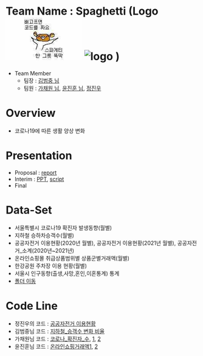 # Team Name : Spaghetti (Logo ![logo](https://raw.githubusercontent.com/jinubot07/LikeLion_13th_DataCourse/main/08_PRJ_team_project/report/spaghetti_code.jpg) ![logo](https://user-images.githubusercontent.com/76489787/135559155-e76f058f-1798-490d-8cfa-4014e271bd72.jpg) )

* Team Member
  * 팀장 : [김범중 님](https://github.com/kbjung/LikeLion_13th_DataCourse/tree/main/TP01)
  * 팀원 : [가채원 님](https://github.com/chea12ya/2021_GA), [윤진훈 님](https://github.com/YoonJinhoon/LikeLion_13th_DataCourse), [정진우](https://github.com/jinubot07/LikeLion_13th_DataCourse/tree/main/08_PRJ_team_project)


# Overview
* 코로나19에 따른 생활 양상 변화

# Presentation
* Proposal : [report](https://github.com/jinubot07/LikeLion_13th_DataCourse/blob/main/08_PRJ_team_project/report/LikeLion_%ED%94%84%EB%A1%9C%EC%A0%9D%ED%8A%B8%EA%B3%84%ED%9A%8D%EC%84%9C.pdf)
* Interim : [PPT](https://github.com/jinubot07/LikeLion_13th_DataCourse/blob/main/08_PRJ_team_project/report/211001_%EC%A4%91%EA%B0%84%EB%B0%9C%ED%91%9C.pdf), [script](https://github.com/jinubot07/LikeLion_13th_DataCourse/blob/main/08_PRJ_team_project/report/%EB%B0%9C%ED%91%9C%EB%8C%80%EB%B3%B8ver0.7.txt)
* Final

# Data-Set
* 서울특별시 코로나19 확진자 발생동향(월별)
* 지하철 승하차승객수(월별)
* 공공자전거 이용현황(2020년 월별), 공공자전거 이용현황(2021년 월별), 공공자전거_소계(2020년~2021년)
* 온라인쇼핑몰 취급상품범위별 상품군별거래액(월별)
* 한강공원 주차장 이용 현황(월별)
* 서울시 인구동향(출생,사망,혼인,이혼통계) 통계
* [폴더 이동](https://github.com/jinubot07/LikeLion_13th_DataCourse/tree/main/08_PRJ_team_project/data)

# Code Line
* 정진우의 코드 : [공공자전거 이용현황](https://jinubot07.github.io/LikeLion_13th_DataCourse/08_PRJ_team_project/code/정진우/Team_PRJ_bike20.html)
* 김범중님 코드 : [지하철_승객수 변화 비율](https://kbjung.github.io/LikeLion_13th_DataCourse/blob/main/08_PRJ_team_project/code/김범중/(김범중님)지하철월별_승하차인원_그래프.html)
* 가채원님 코드 : [코로나_확진자_수](https://jinubot07.github.io/LikeLion_13th_DataCourse/08_PRJ_team_project/code/가채원/(가채원님)월별%20코로나%20확진자%20변화율%20그래프.html), [1](https://kbjung.github.io/LikeLion_13th_DataCourse/TP01/팀원_코드_자료/가채원/210927_스파게티%20(1).html), [2](https://kbjung.github.io/LikeLion_13th_DataCourse/TP01/팀원_코드_자료/가채원/코로나_확진자_수(가채원).html)
* 윤진훈님 코드 : [온라인쇼핑거래액1](https://jinubot07.github.io/LikeLion_13th_DataCourse/08_PRJ_team_project/code/윤진훈/(윤진훈님)Untitled10.html), [2](https://kbjung.github.io/LikeLion_13th_DataCourse/TP01/팀원_코드_자료/윤진훈/온라인쇼핑거래액(윤진훈).html)
